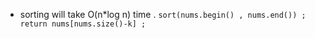* sorting will take O(n*log n)  time .
`
sort(nums.begin() , nums.end()) ;
return nums[nums.size()-k] ;
`
